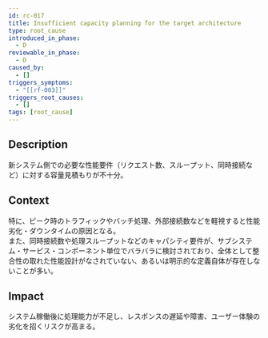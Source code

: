 ```yaml
---
id: rc-017
title: Insufficient capacity planning for the target architecture
type: root_cause
introduced_in_phase:
  - D
reviewable_in_phase:
  - D
caused_by:
  - []
triggers_symptoms:
  - "[[rf-003]]"
triggers_root_causes:
  - []
tags: [root_cause]
---
```


## Description
新システム側での必要な性能要件（リクエスト数、スループット、同時接続など）に対する容量見積もりが不十分。

## Context
特に、ピーク時のトラフィックやバッチ処理、外部接続数などを軽視すると性能劣化・ダウンタイムの原因となる。  
また、同時接続数や処理スループットなどのキャパシティ要件が、サブシステム・サービス・コンポーネント単位でバラバラに検討されており、全体として整合性の取れた性能設計がなされていない、あるいは明示的な定義自体が存在しないことが多い。

## Impact
システム稼働後に処理能力が不足し、レスポンスの遅延や障害、ユーザー体験の劣化を招くリスクが高まる。